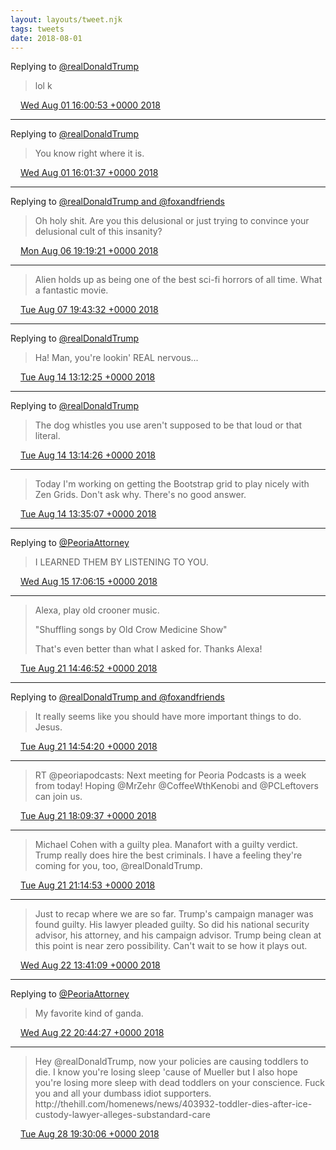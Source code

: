 ```yaml
---
layout: layouts/tweet.njk
tags: tweets
date: 2018-08-01
---
```


Replying to [@realDonaldTrump](https://twitter.com/realDonaldTrump/status/1024646945640525826)

> lol k

<img src="../media/tweet.ico" width="12" /> [Wed Aug 01 16:00:53 +0000 2018](https://twitter.com/timwasson/status/1024686413269422080)

----

Replying to [@realDonaldTrump](https://twitter.com/realDonaldTrump/status/1024680095343108097)

> You know right where it is\.

<img src="../media/tweet.ico" width="12" /> [Wed Aug 01 16:01:37 +0000 2018](https://twitter.com/timwasson/status/1024686598812786689)

----

Replying to [@realDonaldTrump and @foxandfriends](https://twitter.com/realDonaldTrump/status/1026474458326986752)

> Oh holy shit\. Are you this delusional or just trying to convince your delusional cult of this insanity?

<img src="../media/tweet.ico" width="12" /> [Mon Aug 06 19:19:21 +0000 2018](https://twitter.com/timwasson/status/1026548298197286912)

----

> Alien holds up as being one of the best sci\-fi horrors of all time\. What a fantastic movie\.

<img src="../media/tweet.ico" width="12" /> [Tue Aug 07 19:43:32 +0000 2018](https://twitter.com/timwasson/status/1026916773428449280)

----

Replying to [@realDonaldTrump](https://twitter.com/realDonaldTrump/status/1029354577559281665)

> Ha\! Man, you're lookin' REAL nervous\.\.\.

<img src="../media/tweet.ico" width="12" /> [Tue Aug 14 13:12:25 +0000 2018](https://twitter.com/timwasson/status/1029355060843765763)

----

Replying to [@realDonaldTrump](https://twitter.com/realDonaldTrump/status/1029329583672307712)

> The dog whistles you use aren't supposed to be that loud or that literal\.

<img src="../media/tweet.ico" width="12" /> [Tue Aug 14 13:14:26 +0000 2018](https://twitter.com/timwasson/status/1029355566085361669)

----

> Today I'm working on getting the Bootstrap grid to play nicely with Zen Grids\. Don't ask why\. There's no good answer\.

<img src="../media/tweet.ico" width="12" /> [Tue Aug 14 13:35:07 +0000 2018](https://twitter.com/timwasson/status/1029360773481541633)

----

Replying to [@PeoriaAttorney](https://twitter.com/PeoriaAttorney/status/1029776074899681280)

> I LEARNED THEM BY LISTENING TO YOU\.

<img src="../media/tweet.ico" width="12" /> [Wed Aug 15 17:06:15 +0000 2018](https://twitter.com/timwasson/status/1029776295863967744)

----

> Alexa, play old crooner music\.  
>   
> "Shuffling songs by Old Crow Medicine Show"  
>   
> That's even better than what I asked for\. Thanks Alexa\!

<img src="../media/tweet.ico" width="12" /> [Tue Aug 21 14:46:52 +0000 2018](https://twitter.com/timwasson/status/1031915542607810560)

----

Replying to [@realDonaldTrump and @foxandfriends](https://twitter.com/realDonaldTrump/status/1031907600219209728)

> It really seems like you should have more important things to do\. Jesus\.

<img src="../media/tweet.ico" width="12" /> [Tue Aug 21 14:54:20 +0000 2018](https://twitter.com/timwasson/status/1031917424726220800)

----

> RT @peoriapodcasts: Next meeting for Peoria Podcasts is a week from today\! Hoping @MrZehr @CoffeeWthKenobi and @PCLeftovers can join us\.

<img src="../media/tweet.ico" width="12" /> [Tue Aug 21 18:09:37 +0000 2018](https://twitter.com/timwasson/status/1031966569373556736)

----

> Michael Cohen with a guilty plea\. Manafort with a guilty verdict\. Trump really does hire the best criminals\. I have a feeling they're coming for you, too, @realDonaldTrump\.

<img src="../media/tweet.ico" width="12" /> [Tue Aug 21 21:14:53 +0000 2018](https://twitter.com/timwasson/status/1032013191595868160)

----

> Just to recap where we are so far\. Trump's campaign manager was found guilty\. His lawyer pleaded guilty\. So did his national security advisor, his attorney, and his campaign advisor\. Trump being clean at this point is near zero possibility\. Can't wait to se how it plays out\.

<img src="../media/tweet.ico" width="12" /> [Wed Aug 22 13:41:09 +0000 2018](https://twitter.com/timwasson/status/1032261394031419397)

----

Replying to [@PeoriaAttorney](https://twitter.com/PeoriaAttorney/status/1032367721076256768)

> My favorite kind of ganda\.

<img src="../media/tweet.ico" width="12" /> [Wed Aug 22 20:44:27 +0000 2018](https://twitter.com/timwasson/status/1032367920716730368)

----

> Hey @realDonaldTrump, now your policies are causing toddlers to die\. I know you're losing sleep 'cause of Mueller but I also hope you're losing more sleep with dead toddlers on your conscience\. Fuck you and all your dumbass idiot supporters\. http://thehill\.com/homenews/news/403932\-toddler\-dies\-after\-ice\-custody\-lawyer\-alleges\-substandard\-care

<img src="../media/tweet.ico" width="12" /> [Tue Aug 28 19:30:06 +0000 2018](https://twitter.com/timwasson/status/1034523536864555009)